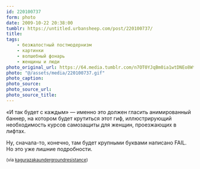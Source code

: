 ```yaml
---
id: 220100737
form: photo
date: 2009-10-22 20:38:00
tumblr: https://untitled.urbansheep.com/post/220100737/
title:
tags:
    - безжалостный постмодернизм
    - картинки
    - волшебный фонарь
    - женщины и люди
photo_original_url: https://64.media.tumblr.com/n7OT0YJqBm0ia1wtDNEo8Wtvo1_400.gif
photo: "@/assets/media/220100737.gif"
photo_caption:
photo_source:
photo_source_url:
photo_source_title:
---
```


<p>«И так будет с каждым» — именно это должен гласить анимированный баннер, на котором будет крутиться этот гиф, иллюстрирующий необходимость курсов самозащиты для женщин, проезжающих в лифтах.</p>

<p>Ну, сначала-то, конечно, там будет крупными буквами написано FAIL. Но это уже лишние подробности.</p>

<p><small>(via <a href="http://kagurazakaundergroundresistance.tumblr.com/post/220068661">kagurazakaundergroundresistance</a>)</small></p>
